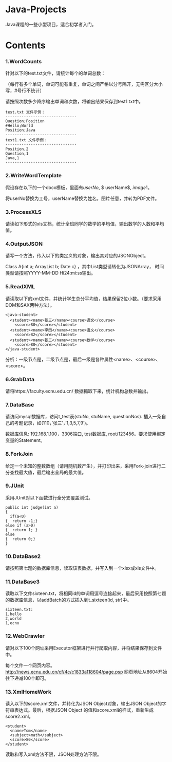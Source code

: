 # Java-Projects
Java课程的一些小型项目，适合初学者入门。

# Contents

### 1.WordCounts

针对以下的test.txt文件，请统计每个的单词总数：

（每行有多个单词，单词可能有重复，单词之间严格以分号隔开，无需区分大小写，#号行不统计）

请按照次数多少降序输出单词和次数，将输出结果保存到test1.txt中。
```
test.txt 文件示例：
-------------------------------
Question;Position
#Hello;World
Position;Java
-------------------------------
test1.txt 文件示例：
-------------------------------
Position,2
Question,1
Java,1
-------------------------------
```

### 2.WriteWordTemplate
假设存在以下的一个docx模板，里面有$userNo$, $ userName$,  $image1$。

将userNo替换为工号，userName替换为姓名，图片任意，并转为PDF文件。

### 3.ProcessXLS
请读如下形式的xls文档，统计全班同学的数学的平均值，输出数学的人数和平均值。

### 4.OutputJSON
请写一个方法，传入以下的类定义的对象，输出其对应的JSONObject。

Class A{int a; ArrayList<String> b; Date c} ，其中List类型请转化为JSONArray， 时间类型请按照YYYY-MM-DD Hi24:mi:ss输出。

### 5.ReadXML
请读取以下的xml文件，并统计学生总分平均值，结果保留2位小数。（要求采用DOM和SAX两种方法）。

```
<java-student>
  <student><name>张三</name><course>语文</course> 
    <score>80</score></student>
  <student><name>李四</name><course>语文</course> 
    <score>82</score></student>
  <student><name>张三</name><course>数学</course> 
    <score>80</score></student>
</java-student>
```
分析：一级节点是<java-student>，二级节点是<student>，最后一级是各种属性\<name\>、\<course\>、\<score\>。

### 6.GrabData
请将https://faculty.ecnu.edu.cn/ 数据抓取下来，统计机构总数并输出。

### 7.DataBase
请访问mysql数据库，访问t_test表(stuNo, stuName, questionNos). 插入一条自己的考题记录，如(110，’张三’，’1,3,5,7,9’)。

数据库信息: 192.168.1.100，3306端口, test数据库, root/123456。要求使用绑定变量的Statement。

### 8.ForkJoin
给定一个未知的整数数组（请用随机数产生），并打印出来，采用Fork-join进行二分查找最大值，最后输出全局的最大值。

### 9.JUnit
采用JUnit对以下函数进行全分支覆盖测试。
```
public int judge(int a)
{
  if(a<0) 
{  return -1;}
else if (a>0)
{  return 1; }
else
{  return 0;}
}
```

### 10.DataBase2
请按照第七题的数据库信息，读取该表数据，并写入到一个xlsx或xls文件中。


### 11.DataBase3
读取以下文件sixteen.txt，将相同id的单词用逗号连接起来，最后采用按照第七题的数据库信息，以addBatch的方式插入到t_sixteen(id, str)中。
```
sixteen.txt:
1,hello
2,world
1,ecnu
```

### 12.WebCrawler
请对以下100个网址采用Executor框架进行并行爬取内容，并将结果保存到文件中。

每个文件一个网页内容。http://news.ecnu.edu.cn/cf/4c/c1833a118604/page.psp 网页地址从8604开始往下递减100个即可。

### 13.XmlHomeWork
读入以下的score.xml文件，并转化为JSON Object对象，输出JSON Object的字符串表达式。最后，根据JSON Object 的值和score.xml的样式，重新生成score2.xml。
```
<student>
  <name>Tom</name>
  <subject>math</subject>
  <score>80</score>
</student>
```
读取和写入xml方法不限，JSON处理方法不限。
